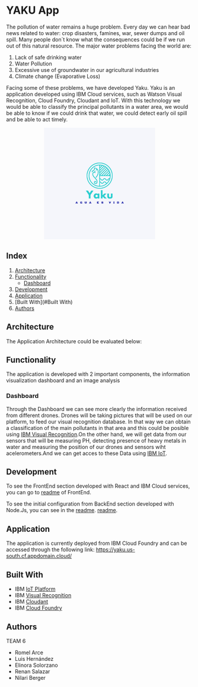 # YAKU App

The pollution of water remains a huge problem. Every day we can hear bad news related to water: crop disasters, famines, war, sewer dumps and oil spill. Many people don´t know what the consequences could be if we run out of this natural resource. The major water problems facing the world are:

1)	Lack of safe drinking water
2)	Water Pollution
3)	Excessive use of groundwater in our agricultural industries
4)	Climate change (Evaporative Loss)

Facing some of these problems, we have developed Yaku. Yaku is an application developed using IBM Cloud services, such as Watson Visual Recognition, Cloud Foundry, Cloudant and IoT. With this technology we would be able to classify the principal pollutants in a water area, we would be able to know if we could drink that water, we could detect early oil spill and be able to act timely.


<p align="center">
  <img src="https://github.com/real2412/yaku-app/blob/master/client/src/assets/logo.jpeg?raw=true" width="300" alt="Logo Yaku">
</p>

## Index
1. [Architecture](#Architecture)
2. [Functionality](#Functionality)
   - [Dashboard](#Dashboard)
3. [Development](#Development)
4. [Application](#Application)
5. [Built With](#Built With)
6. [Authors](#Authors)

## Architecture
The Application Architecture could be evaluated below:

## Functionality

The application is developed with 2 important components, the information visualization dashboard and an image analysis 

### Dashboard

Through the Dashboard we can see more clearly the information received from different drones. Drones will be taking pictures that will be used on our platform, to feed our visual recognition database. In that way we can obtain a classification of the main pollutants in that area and this could be posible using [IBM Visual Recognition](https://visual-recognition-code-pattern.ng.bluemix.net/).On the other hand, we will get data from our sensors that will be measuring PH, detecting presence of heavy metals in water and measuring the position of our drones and sensors wiht acelerometers.And we can get acces to these Data using [IBM IoT](https://www.ibm.com/internet-of-things/solutions/iot-platform/watson-iot-platform).

## Development

To see the FrontEnd section developed with React and IBM Cloud services, you can go to [readme](https://github.com/real2412/yaku-app/blob/master/client/README.md) of FrontEnd. 

To see the initial configuration from BackEnd section developed with Node.Js, you can see in the [readme](https://github.com/IBM-Cloud/get-started-node/blob/master/README.md). [readme](https://github.com/IBM-Cloud/get-started-node/blob/master/README.md).

## Application

The application is currently deployed from IBM Cloud Foundry and can be accessed through the following link:
https://yaku.us-south.cf.appdomain.cloud/

## Built With

- IBM [IoT Platform](https://www.ibm.com/internet-of-things/solutions/iot-platform/watson-iot-platform) 
- IBM [Visual Recognition](https://visual-recognition-code-pattern.ng.bluemix.net/)
- IBM [Cloudant](https://www.ibm.com/mx-es/cloud/cloudant)
- IBM [Cloud Foundry](https://www.ibm.com/mx-es/cloud/cloud-foundry)

## Authors
TEAM 6

- Romel Arce 
- Luis Hernández
- Elinora Solorzano
- Renan Salazar
- Nilari Berger
